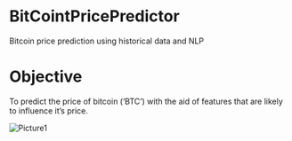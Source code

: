 # BitCointPricePredictor
Bitcoin price prediction using historical data and NLP

# Objective
To predict the price of bitcoin (‘BTC’) with the aid of features that are likely to influence it’s price.

![Picture1](https://github.com/netgvarun2012/BitCointPricePredictor/assets/93938450/7cb6ca5d-6731-47f9-b749-fc11fb36b71b)

